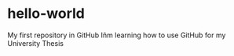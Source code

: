 # hello-world
My first repository in GitHub
Iñm learning how to use GitHub for my University Thesis
